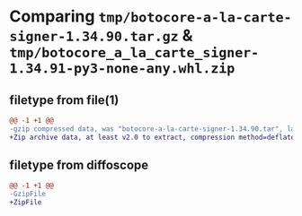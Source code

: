 # Comparing `tmp/botocore-a-la-carte-signer-1.34.90.tar.gz` & `tmp/botocore_a_la_carte_signer-1.34.91-py3-none-any.whl.zip`

## filetype from file(1)

```diff
@@ -1 +1 @@
-gzip compressed data, was "botocore-a-la-carte-signer-1.34.90.tar", last modified: Wed Apr 24 01:02:30 2024, max compression
+Zip archive data, at least v2.0 to extract, compression method=deflate
```

## filetype from diffoscope

```diff
@@ -1 +1 @@
-GzipFile
+ZipFile
```

